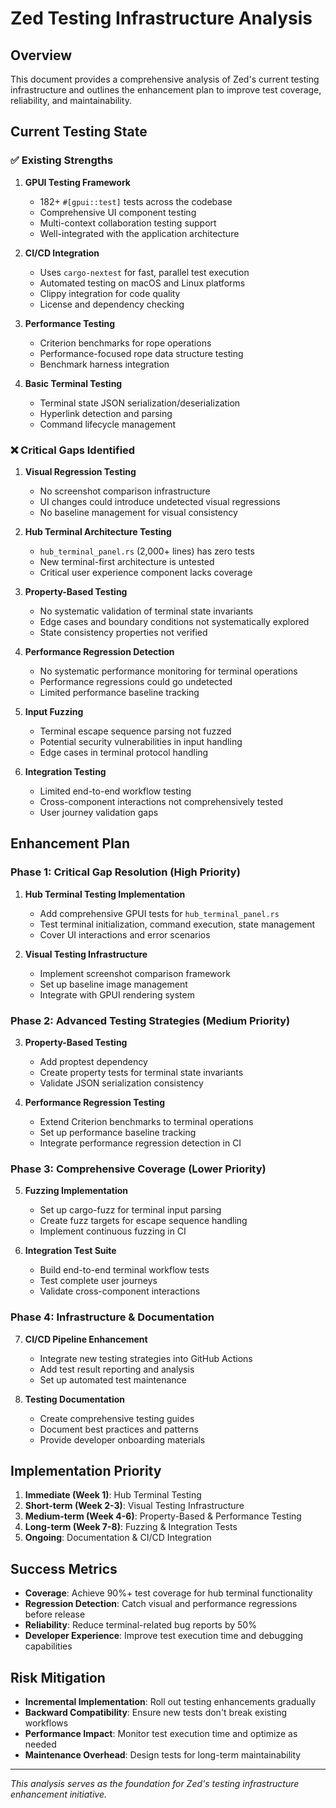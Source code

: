 # Zed Testing Infrastructure Analysis

## Overview

This document provides a comprehensive analysis of Zed's current testing infrastructure and outlines the enhancement plan to improve test coverage, reliability, and maintainability.

## Current Testing State

### ✅ Existing Strengths

1. **GPUI Testing Framework**
   - 182+ `#[gpui::test]` tests across the codebase
   - Comprehensive UI component testing
   - Multi-context collaboration testing support
   - Well-integrated with the application architecture

2. **CI/CD Integration**
   - Uses `cargo-nextest` for fast, parallel test execution
   - Automated testing on macOS and Linux platforms
   - Clippy integration for code quality
   - License and dependency checking

3. **Performance Testing**
   - Criterion benchmarks for rope operations
   - Performance-focused rope data structure testing
   - Benchmark harness integration

4. **Basic Terminal Testing**
   - Terminal state JSON serialization/deserialization
   - Hyperlink detection and parsing
   - Command lifecycle management

### ❌ Critical Gaps Identified

1. **Visual Regression Testing**
   - No screenshot comparison infrastructure
   - UI changes could introduce undetected visual regressions
   - No baseline management for visual consistency

2. **Hub Terminal Architecture Testing**
   - `hub_terminal_panel.rs` (2,000+ lines) has zero tests
   - New terminal-first architecture is untested
   - Critical user experience component lacks coverage

3. **Property-Based Testing**
   - No systematic validation of terminal state invariants
   - Edge cases and boundary conditions not systematically explored
   - State consistency properties not verified

4. **Performance Regression Detection**
   - No systematic performance monitoring for terminal operations
   - Performance regressions could go undetected
   - Limited performance baseline tracking

5. **Input Fuzzing**
   - Terminal escape sequence parsing not fuzzed
   - Potential security vulnerabilities in input handling
   - Edge cases in terminal protocol handling

6. **Integration Testing**
   - Limited end-to-end workflow testing
   - Cross-component interactions not comprehensively tested
   - User journey validation gaps

## Enhancement Plan

### Phase 1: Critical Gap Resolution (High Priority)

1. **Hub Terminal Testing Implementation**
   - Add comprehensive GPUI tests for `hub_terminal_panel.rs`
   - Test terminal initialization, command execution, state management
   - Cover UI interactions and error scenarios

2. **Visual Testing Infrastructure**
   - Implement screenshot comparison framework
   - Set up baseline image management
   - Integrate with GPUI rendering system

### Phase 2: Advanced Testing Strategies (Medium Priority)

3. **Property-Based Testing**
   - Add proptest dependency
   - Create property tests for terminal state invariants
   - Validate JSON serialization consistency

4. **Performance Regression Testing**
   - Extend Criterion benchmarks to terminal operations
   - Set up performance baseline tracking
   - Integrate performance regression detection in CI

### Phase 3: Comprehensive Coverage (Lower Priority)

5. **Fuzzing Implementation**
   - Set up cargo-fuzz for terminal input parsing
   - Create fuzz targets for escape sequence handling
   - Implement continuous fuzzing in CI

6. **Integration Test Suite**
   - Build end-to-end terminal workflow tests
   - Test complete user journeys
   - Validate cross-component interactions

### Phase 4: Infrastructure & Documentation

7. **CI/CD Pipeline Enhancement**
   - Integrate new testing strategies into GitHub Actions
   - Add test result reporting and analysis
   - Set up automated test maintenance

8. **Testing Documentation**
   - Create comprehensive testing guides
   - Document best practices and patterns
   - Provide developer onboarding materials

## Implementation Priority

1. **Immediate (Week 1)**: Hub Terminal Testing
2. **Short-term (Week 2-3)**: Visual Testing Infrastructure
3. **Medium-term (Week 4-6)**: Property-Based & Performance Testing
4. **Long-term (Week 7-8)**: Fuzzing & Integration Tests
5. **Ongoing**: Documentation & CI/CD Integration

## Success Metrics

- **Coverage**: Achieve 90%+ test coverage for hub terminal functionality
- **Regression Detection**: Catch visual and performance regressions before release
- **Reliability**: Reduce terminal-related bug reports by 50%
- **Developer Experience**: Improve test execution time and debugging capabilities

## Risk Mitigation

- **Incremental Implementation**: Roll out testing enhancements gradually
- **Backward Compatibility**: Ensure new tests don't break existing workflows
- **Performance Impact**: Monitor test execution time and optimize as needed
- **Maintenance Overhead**: Design tests for long-term maintainability

---

*This analysis serves as the foundation for Zed's testing infrastructure enhancement initiative.*
